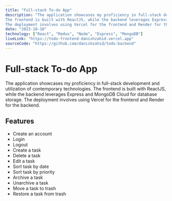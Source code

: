 ```yaml
---
title: "Full-stack To-do App"
description: "The application showcases my proficiency in full-stack development and utilization of contemporary technologies.
The frontend is built with ReactJS, while the backend leverages Express and MongoDB Cloud for database storage.
The deployment involves using Vercel for the frontend and Render for the backend."
date: "2023-10-10"
technology: ["React", "Redux", "Node", "Express", "MongoDB"]
liveLink: "https://todo-frontend-danishzahid.vercel.app"
sourceCode: "https://github.com/danishzahid/todo-backend"
---
```


# Full-stack To-do App

The application showcases my proficiency in full-stack development and utilization of contemporary technologies.
The frontend is built with ReactJS, while the backend leverages Express and MongoDB Cloud for database storage.
The deployment involves using Vercel for the frontend and Render for the backend.

## Features

- Create an account
- Login
- Logout
- Create a task
- Delete a task
- Edit a task
- Sort task by date
- Sort task by priority
- Archive a task
- Unarchive a task
- Move a task to trash
- Restore a task from trash
